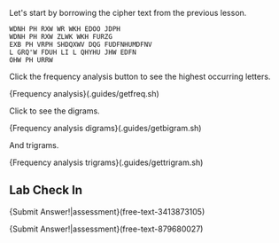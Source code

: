  Let's start by borrowing the cipher text from the previous lesson.

```
WDNH PH RXW WR WKH EDOO JDPH
WDNH PH RXW ZLWK WKH FURZG
EXB PH VRPH SHDQXWV DQG FUDFNHUMDFNV
L GRQ'W FDUH LI L QHYHU JHW EDFN
OHW PH URRW
```

Click the frequency analysis button to see the highest occurring letters.

{Frequency analysis}(.guides/getfreq.sh)

Click to see the digrams.

{Frequency analysis digrams}(.guides/getbigram.sh)

And trigrams.

{Frequency analysis trigrams}(.guides/gettrigram.sh)


## Lab Check In
{Submit Answer!|assessment}(free-text-3413873105)

{Submit Answer!|assessment}(free-text-879680027)



